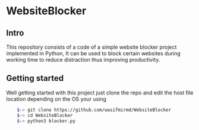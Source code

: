 # WebsiteBlocker


Intro 
------------

This repository consists of a code of a simple website blocker project implemented in Python, It can be used to block certain websites during working time to reduce distraction thus improving productivity.

Getting started 
---------------------

Well getting started with this project just clone the repo 
and edit the host file location depending on the OS your using 

```bash
    $-> git clone https://github.com/wasifmirmd/WebsiteBlocker
    $-> cd WebsiteBlocker
    $-> python3 blocker.py
```
